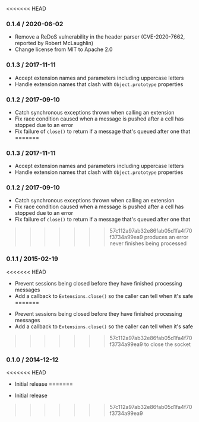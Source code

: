 <<<<<<< HEAD
### 0.1.4 / 2020-06-02

- Remove a ReDoS vulnerability in the header parser (CVE-2020-7662, reported by
  Robert McLaughlin)
- Change license from MIT to Apache 2.0

### 0.1.3 / 2017-11-11

- Accept extension names and parameters including uppercase letters
- Handle extension names that clash with `Object.prototype` properties

### 0.1.2 / 2017-09-10

- Catch synchronous exceptions thrown when calling an extension
- Fix race condition caused when a message is pushed after a cell has stopped
  due to an error
- Fix failure of `close()` to return if a message that's queued after one that
=======
### 0.1.3 / 2017-11-11

* Accept extension names and parameters including uppercase letters
* Handle extension names that clash with `Object.prototype` properties

### 0.1.2 / 2017-09-10

* Catch synchronous exceptions thrown when calling an extension
* Fix race condition caused when a message is pushed after a cell has stopped
  due to an error
* Fix failure of `close()` to return if a message that's queued after one that
>>>>>>> 57c112a97ab32e86fab05d1fa4f70f3734a99ea9
  produces an error never finishes being processed

### 0.1.1 / 2015-02-19

<<<<<<< HEAD
- Prevent sessions being closed before they have finished processing messages
- Add a callback to `Extensions.close()` so the caller can tell when it's safe
=======
* Prevent sessions being closed before they have finished processing messages
* Add a callback to `Extensions.close()` so the caller can tell when it's safe
>>>>>>> 57c112a97ab32e86fab05d1fa4f70f3734a99ea9
  to close the socket

### 0.1.0 / 2014-12-12

<<<<<<< HEAD
- Initial release
=======
* Initial release
>>>>>>> 57c112a97ab32e86fab05d1fa4f70f3734a99ea9
